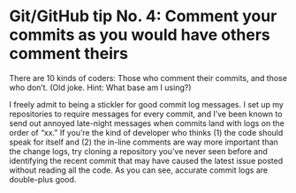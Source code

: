 # Git/GitHub tip No. 4: Comment your commits as you would have others comment theirs
There are 10 kinds of coders: Those who comment their commits, and those who don’t. (Old joke. Hint: What base am I using?)

I freely admit to being a stickler for good commit log messages. I set up my repositories to require messages for every commit, and I’ve been known to send out annoyed late-night messages when commits land with logs on the order of “xx.” If you’re the kind of developer who thinks (1) the code should speak for itself and (2) the in-line comments are way more important than the change logs, try cloning a repository you’ve never seen before and identifying the recent commit that may have caused the latest issue posted without reading all the code. As you can see, accurate commit logs are double-plus good.

